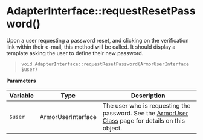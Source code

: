 
# AdapterInterface::requestResetPassword()

Upon a user requesting a password reset, and clicking on the verification link within their e-mail, this method will be called.  It should display a template asking the user to define their new password.

> `void AdapterInterface::requestResetPassword(ArmorUserInterface $user)`

**Parameters**

Variable | Type | Description
------------- |------------- |------------- 
`$user` | ArmorUserInterface | The user who is requesting the password.  See the [ArmorUser Class](../armoruser.md) page for details on this object.


